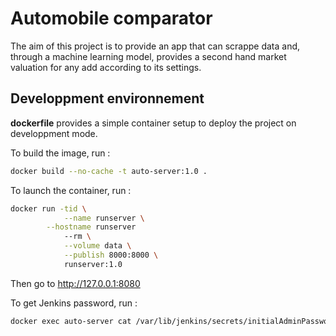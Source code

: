 # Automobile comparator

The aim of this project is to provide an app that can scrappe data and, through a machine learning model, provides a second hand market valuation for any add according to its settings.

## Developpment  environnement

**dockerfile** provides a simple container setup to deploy the project on developpment mode.

To build the image, run :
```bash
docker build --no-cache -t auto-server:1.0 .
```

To launch the container, run :
```bash
docker run -tid \
            --name runserver \
	    --hostname runserver
            --rm \
            --volume data \
            --publish 8000:8000 \
            runserver:1.0
```

Then go to http://127.0.0.1:8080

To get Jenkins password, run :
```bash
docker exec auto-server cat /var/lib/jenkins/secrets/initialAdminPassword
```
